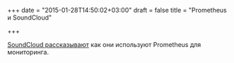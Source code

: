 +++
date = "2015-01-28T14:50:02+03:00"
draft = false
title = "Prometheus и SoundCloud"

+++

<p><a href="https://developers.soundcloud.com/blog/prometheus-monitoring-at-soundcloud">SoundCloud рассказывают</a>&nbsp;как они используют&nbsp;Prometheus для мониторинга.</p>

